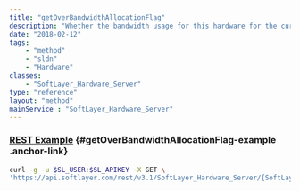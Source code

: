 ```yaml
---
title: "getOverBandwidthAllocationFlag"
description: "Whether the bandwidth usage for this hardware for the current billing cycle exceeds the allocation."
date: "2018-02-12"
tags:
    - "method"
    - "sldn"
    - "Hardware"
classes:
    - "SoftLayer_Hardware_Server"
type: "reference"
layout: "method"
mainService : "SoftLayer_Hardware_Server"
---
```


### [REST Example](#getOverBandwidthAllocationFlag-example) <a href="/article/rest/"><i class="fas fa-question"></i></a> {#getOverBandwidthAllocationFlag-example .anchor-link} 
```bash
curl -g -u $SL_USER:$SL_APIKEY -X GET \
'https://api.softlayer.com/rest/v3.1/SoftLayer_Hardware_Server/{SoftLayer_Hardware_ServerID}/getOverBandwidthAllocationFlag'
```
